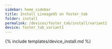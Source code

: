 ```yaml
---
sidebar: home_sidebar
title: Install LineageOS on foster_tab
folder: install
permalink: /devices/foster_tab/install/variant1
device: foster_tab_variant1
---
```

{% include templates/device_install.md %}
